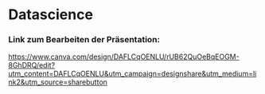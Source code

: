 # Datascience

### Link zum Bearbeiten der Präsentation: 
https://www.canva.com/design/DAFLCqOENLU/rUB62QuOeBqEOGM-8GhDRQ/edit?utm_content=DAFLCqOENLU&utm_campaign=designshare&utm_medium=link2&utm_source=sharebutton
